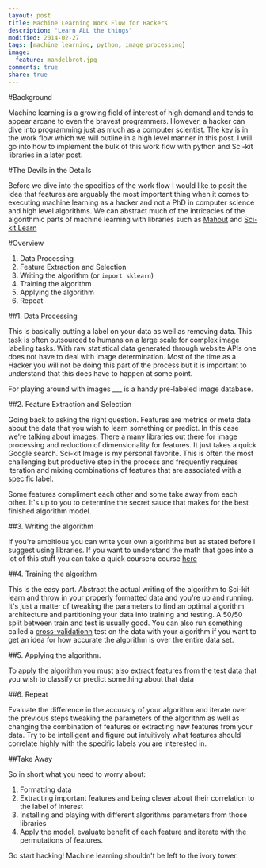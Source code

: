 ```yaml
---
layout: post
title: Machine Learning Work Flow for Hackers
description: "Learn ALL the things"
modified: 2014-02-27
tags: [machine learning, python, image processing]
image:
  feature: mandelbrot.jpg
comments: true
share: true
---
```


#Background

Machine learning is a growing field of interest of high demand and tends to appear arcane to even the bravest programmers. However, a hacker can dive into programming just as much as a computer scientist. The key is in the work flow which we will outline in a high level manner in this post. I will go into how to implement the bulk of this work flow with python and Sci-kit libraries in a later post.

#The Devils in the Details

Before we dive into the specifics of the work flow I would like to posit the idea that features are arguably the most important thing when it comes to executing machine learning as a hacker and not a PhD in computer science and high level algorithms. We can abstract much of the intricacies of the algorithmic parts of machine learning with libraries such as [Mahout](https://mahout.apache.org/) and [Sci-kit Learn](http://scikit-learn.org/)

#Overview

1. Data Processing
2. Feature Extraction and Selection
3. Writing the algorithm (or `import sklearn`)
4. Training the algorithm
5. Applying the algorithm
6. Repeat

##1. Data Processing

This is basically putting a label on your data as well as removing data. This task is often outsourced to humans on a large scale for complex image labeling tasks. With raw statistical data generated through website APIs one does not have to deal with image determination. Most of the time as a Hacker you will not be doing this part of the process but it is important to understand that this does have to happen at some point.

For playing around with images ___ is a handy pre-labeled image database.

##2. Feature Extraction and Selection

Going back to asking the right question. Features are metrics or meta data about the data that you wish to learn something or predict. In this case we're talking about images. There a many libraries out there for image processing and reduction of dimensionality for features. It just takes a quick Google search. Sci-kit Image is my personal favorite. This is often the most challenging but productive step in the process and frequently requires iteration and mixing combinations of features that are associated with a specific label.

Some features compliment each other and some take away from each other. It's up to you to determine the secret sauce that makes for the best finished algorithm model. 

##3. Writing the algorithm

If you're ambitious you can write your own algorithms but as stated before I suggest using libraries. If you want to understand the math that goes into a lot of this stuff you can take a quick coursera course [here](https://class.coursera.org/ml-003/lecture/preview) 

##4. Training the algorithm

This is the easy part. Abstract the actual writing of the algorithm to Sci-kit learn and throw in your properly formatted data and you're up and running. It's just a matter of tweaking the parameters to find an optimal algorithm architecture and partitioning your data into training and testing. A 50/50 split between train and test is usually good. You can also run something called a [cross-validationn](http://en.wikipedia.org/wiki/Cross-validation_(statistics)) test on the data with your algorithm if you want to get an idea for how accurate the algorithm is over the entire data set.

##5. Applying the algorithm.

To apply the algorithm you must also extract features from the test data that you wish to classify or predict something about that data 

##6. Repeat

Evaluate the difference in the accuracy of your algorithm and iterate over the previous steps tweaking the parameters of the algorithm as well as changing the combination of features or extracting new features from your data. Try to be intelligent and figure out intuitively what features should correlate highly with the specific labels you are interested in. 

##Take Away

So in short what you need to worry about:

1. Formatting data
2. Extracting important features and being clever about their correlation to the label of interest
3. Installing and playing with different algorithms parameters from those libraries
4. Apply the model, evaluate benefit of each feature and iterate with the permutations of features.

Go start hacking! Machine learning shouldn't be left to the ivory tower.


